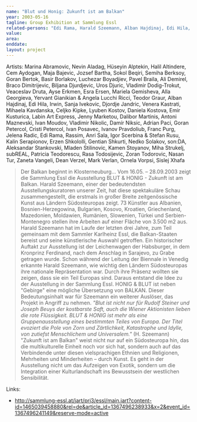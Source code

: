 ```yaml
---
name: "Blut und Honig: Zukunft ist am Balkan"
year: 2003-05-16
tagline: Group Exhibition at Sammlung Essl
related-persons: "Edi Rama, Harald Szeemann, Alban Hajdinaj, Edi Hila, Adrian Paci, Anri Sala, Gentian Shkurti, Ornela Vorpsi, Vénera Kastrati, Sislej Xhafa, Erzen Shkololli"
value:
area:
enddate:
layout: project
---
```

Artists: Marina Abramovic, Nevin Aladag, Hüseyin Alptekin, Halil Altindere, Cem Aydogan, Maja Bajevic, Jozsef Bartha, Sokol Beqiri, Semiha Berksoy, Goran Bertok, Basir Borlakov, Luchezar Boyadjiev, Pavel Braila, Ali Demirel, Braco Dimitrijevic, Biljana Djurdjevic, Uros Djuric, Vladimir Dodig-Trokut, Veaceslav Druta, Ayse Erkmen, Esra Ersen, Mariela Gemisheva, Alla Georgieva, Yervant Gianikian & Angela Lucchi Ricci, Teodor Graur, Alban Hajdinaj, Edi Hila, Irwin, Sanja Ivekovic, Djordje Jandric, Venera Kastrati, Mihaela Kavdanska, Celjko Kipke, Lyuben Kostov, Daniela Kostova, Emir Kusturica, Labin Art Express, Jenny Marketou, Dalibor Martinis, Antoni Maznevski, Ivan Moudov, Vladimir Nikolic, Damír Niksic, Adrian Paci, Goran Petercol, Cristi Petercol, Ivan Posavec, Ivanov Pravdoliub, Franc Purg, Jelena Radic, Edi Rama, Rassim, Anri Sala, Igor Scerbina & Stefan Rusu, Kalin Serapionov, Erzen Shkololli, Gentian Shkurti, Nedko Solakov, son:DA, Aleksandar Stankovski, Mladen Stilinovic, Kamen Stoyanov, Miha Strukelj, subREAL, Patricia Teodorescu, Rasa Todosijevic, Zoran Todorovic, Nasan Tur, Zaneta Vangeli, Dean Verzel, Mark Verlan, Ornela Vorpsi, Sislej Xhafa

>Der Balkan beginnt in Klosterneuburg...
Vom 16.05. – 28.09.2003 zeigt die Sammlung Essl die Ausstellung BLUT & HONIG - Zukunft ist am Balkan. Harald Szeemann, einer der bedeutendsten Ausstellungskuratoren unserer Zeit, hat diese spektakuläre Schau zusammengestellt, die erstmals in großer Breite zeitgenössische Kunst aus Ländern Südosteuropas zeigt.
73 Künstler aus Albanien, Bosnien-Herzegowina, Bulgarien, Kosovo, Kroatien, Griechenland, Mazedonien, Moldawien, Rumänien, Slowenien, Türkei und Serbien-Montenegro stellen ihre Arbeiten auf einer Fläche von 3.500 m2 aus. Harald Szeemann hat im Laufe der letzten drei Jahre, zum Teil gemeinsam mit dem Sammler Karlheinz Essl, die Balkan-Staaten bereist und seine künstlerische Auswahl getroffen.
Ein historischer Auftakt zur Ausstellung ist der Leichenwagen der Habsburger, in dem Kronprinz Ferdinand, nach dem Anschlag in Sarajevo, zu Grabe getragen wurde.
Schon während der Leitung der Biennale in Venedig erkannte Harald Szeemann, wie wichtig den Ländern Südosteuropas ihre nationale Repräsentation war. Durch ihre Präsenz wollten sie zeigen, dass sie ein Teil Europas sind. Daraus entstand die Idee zu der Ausstellung in der Sammlung Essl. HONIG & BLUT ist neben "Gebirge" eine mögliche Übersetzung von BALKAN. Dieser Bedeutungsinhalt war für Szeemann ein weiterer Auslöser, das Projekt in Angriff zu nehmen.
*"Blut ist nicht nur für Rudolf Steiner und Joseph Beuys der kostbarste Saft, auch die Wiener Aktionisten lieben die rote Flüssigkeit. BLUT & HONIG ist mehr als eine Gruppenausstellung eines bestimmten Teiles von Europa. Der Titel evoziert die Pole von Zorn und Zärtlichkeit, Katastrophe und Idylle, von zutiefst Menschlichem und Universalem."* (H. Szeemann)
"Zukunft ist am Balkan" weist nicht nur auf ein Südosteuropa hin, das die multikulturelle Einheit noch vor sich hat, sondern auch auf das Verbindende unter diesen vielsprachigen Ethnien und Religionen, Mehrheiten und Minderheiten – durch Kunst. Es geht in der Ausstellung nicht um das Aufzeigen von Exotik, sondern um die Integration einer Kulturlandschaft ins Bewusstsein der westlichen Sensibilität.


Links:
* <http://sammlung-essl.at/jart/prj3/essl/main.jart?content-id=1465039458880&rel=de&article_id=1367496238933&x=2&event_id=1367496241149&reserve-mode=active>
